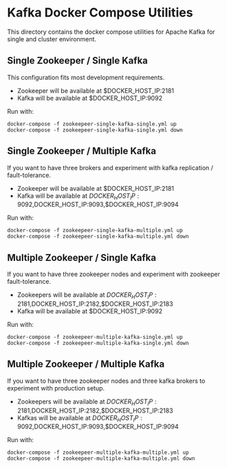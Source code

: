 # Kafka Docker Compose Utilities

This directory contains the docker compose utilities for Apache Kafka for single and cluster environment.

## Single Zookeeper / Single Kafka
This configuration fits most development requirements.

- Zookeeper will be available at $DOCKER_HOST_IP:2181
- Kafka will be available at $DOCKER_HOST_IP:9092

Run with:
````
docker-compose -f zookeepeer-single-kafka-single.yml up
docker-compose -f zookeepeer-single-kafka-single.yml down
````

## Single Zookeeper / Multiple Kafka
If you want to have three brokers and experiment with kafka replication / fault-tolerance.

- Zookeeper will be available at $DOCKER_HOST_IP:2181
- Kafka will be available at $DOCKER_HOST_IP:9092,$DOCKER_HOST_IP:9093,$DOCKER_HOST_IP:9094

Run with:
````
docker-compose -f zookeepeer-single-kafka-multiple.yml up
docker-compose -f zookeepeer-single-kafka-multiple.yml down
````

## Multiple Zookeeper / Single Kafka
If you want to have three zookeeper nodes and experiment with zookeeper fault-tolerance.

- Zookeepers will be available at $DOCKER_HOST_IP:2181,$DOCKER_HOST_IP:2182,$DOCKER_HOST_IP:2183
- Kafka will be available at $DOCKER_HOST_IP:9092

Run with:
````
docker-compose -f zookeepeer-multiple-kafka-single.yml up
docker-compose -f zookeepeer-multiple-kafka-single.yml down
````

## Multiple Zookeeper / Multiple Kafka
If you want to have three zookeeper nodes and three kafka brokers to experiment with production setup.

- Zookeepers will be available at $DOCKER_HOST_IP:2181,$DOCKER_HOST_IP:2182,$DOCKER_HOST_IP:2183
- Kafkas will be available at $DOCKER_HOST_IP:9092,$DOCKER_HOST_IP:9093,$DOCKER_HOST_IP:9094

Run with:
````
docker-compose -f zookeepeer-multiple-kafka-multiple.yml up
docker-compose -f zookeepeer-multiple-kafka-multiple.yml down
````
